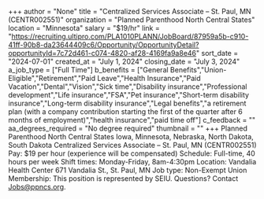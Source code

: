 +++
author = "None"
title = "Centralized Services Associate – St. Paul, MN (CENTR002551)"
organization = "Planned Parenthood North Central States"
location = "Minnesota"
salary = "$19/hr"
link = "https://recruiting.ultipro.com/PLA1010PLANN/JobBoard/87959a5b-c910-41ff-90b8-da23644409c6/Opportunity/OpportunityDetail?opportunityId=7c72d461-c074-4820-af28-4169fa9a8e46"
sort_date = "2024-07-01"
created_at = "July 1, 2024"
closing_date = "July 3, 2024"
a_job_type = ["Full Time"]
b_benefits = ["General Benefits","Union-Eligible","Retirement","Paid Leave","Health Insurance","Paid Vacation","Dental","Vision","Sick time","Disability insurance","Professional development","Life insurance","FSA","Pet insurance","Short-term disability insurance","Long-term disability insurance","Legal benefits","a retirement plan (with a company contribution starting the first of the quarter after 6 months of employment)","health insurance","paid time off"]
c_feedback = ""
aa_degrees_required = "No degree required"
thumbnail = ""
+++
Planned Parenthood North Central States
Iowa, Minnesota, Nebraska, North Dakota, South Dakota
Centralized Services Associate – St. Paul, MN (CENTR002551)
Pay: $19 per hour (experience will be compensated)
Schedule: Full-time, 40 hours per week
Shift times: Monday-Friday, 8am-4:30pm 
Location: Vandalia Health Center 671 Vandalia St., St. Paul, MN
Job type: Non-Exempt
Union Membership: This position is represented by SEIU. 
Questions? Contact Jobs@ppncs.org.